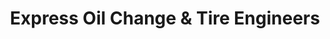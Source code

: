 ---
title: "Express Oil Change & Tire Engineers"
url: /florence/express-oil-change-and-tire-engineers/
shop: tyres
---